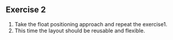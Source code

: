 ## Exercise 2

1. Take the float positioning approach and repeat the exercise1.
2. This time the layout should be reusable and flexible.
